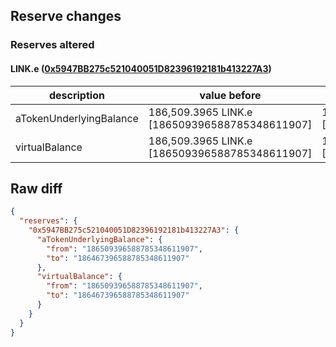 ## Reserve changes

### Reserves altered

#### LINK.e ([0x5947BB275c521040051D82396192181b413227A3](https://snowtrace.io/address/0x5947BB275c521040051D82396192181b413227A3))

| description | value before | value after |
| --- | --- | --- |
| aTokenUnderlyingBalance | 186,509.3965 LINK.e [186509396588785348611907] | 186,467.3965 LINK.e [186467396588785348611907] |
| virtualBalance | 186,509.3965 LINK.e [186509396588785348611907] | 186,467.3965 LINK.e [186467396588785348611907] |


## Raw diff

```json
{
  "reserves": {
    "0x5947BB275c521040051D82396192181b413227A3": {
      "aTokenUnderlyingBalance": {
        "from": "186509396588785348611907",
        "to": "186467396588785348611907"
      },
      "virtualBalance": {
        "from": "186509396588785348611907",
        "to": "186467396588785348611907"
      }
    }
  }
}
```